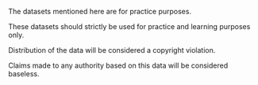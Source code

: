 The datasets mentioned here are for practice purposes. 

These datasets should strictly be used for practice and learning purposes only. 

Distribution of the data will be considered a copyright violation.

Claims made to any authority based on this data will be considered baseless.
